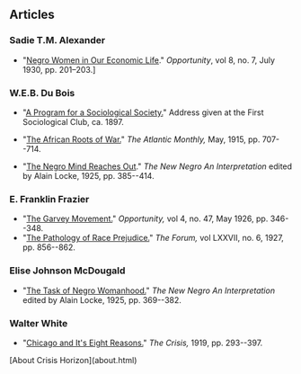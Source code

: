 


## Articles


### Sadie T.M. Alexander
* "[Negro Women in Our Economic Life](articles/negro_women.html)." <em>Opportunity</em>, vol 8, no. 7, July 1930, pp. 201–203.]


### W.E.B. Du Bois
* "[A Program for a Sociological Society.](articles/program.html)" Address given at the First Sociological Club, ca. 1897.

* "[The African Roots of War.](articles/african_roots_of_war.html)" <em>The Atlantic Monthly,</em> May, 1915, pp. 707--714.
* "[The Negro Mind Reaches Out](articles/reaches.html)." <em>The New Negro An Interpretation</em> edited by Alain Locke, 1925, pp. 385--414.

### E. Franklin Frazier
* "[The Garvey Movement.](articles/garvey.html)" <em>Opportunity,</em> vol 4, no. 47, May 1926, pp. 346--348.
* "[The Pathology of Race Prejudice.](articles/pathology.html)" <em>The Forum,</em> vol LXXVII, no. 6, 1927, pp. 856--862.

### Elise Johnson McDougald
* "[The Task of Negro Womanhood.](articles/womanhood.html)" <em>The New Negro An Interpretation</em> edited by Alain Locke, 1925, pp. 369--382.


### Walter White
* "[Chicago and It's Eight Reasons.](articles/chicago.html)" <em>The Crisis,</em> 1919, pp. 293--397.


<p class="center"> [About <span class="">Crisis Horizon</span>](about.html)
